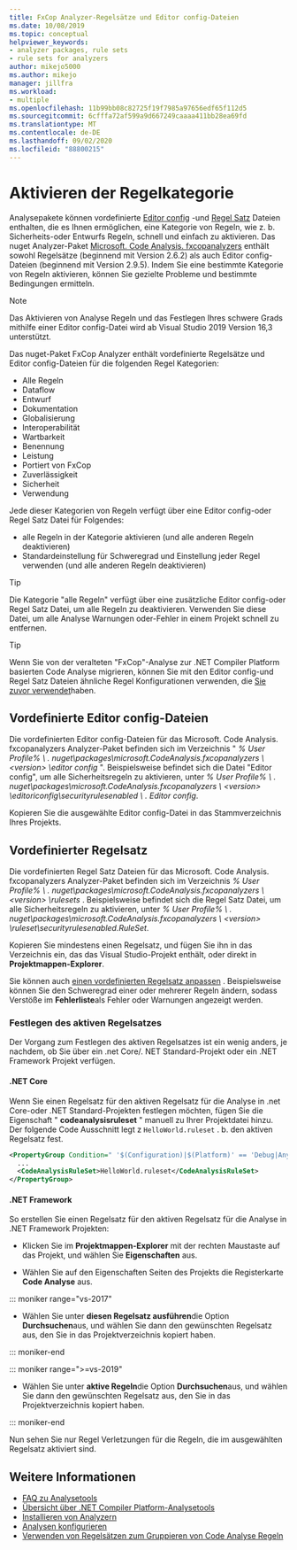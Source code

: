 ```yaml
---
title: FxCop Analyzer-Regelsätze und Editor config-Dateien
ms.date: 10/08/2019
ms.topic: conceptual
helpviewer_keywords:
- analyzer packages, rule sets
- rule sets for analyzers
author: mikejo5000
ms.author: mikejo
manager: jillfra
ms.workload:
- multiple
ms.openlocfilehash: 11b99bb08c82725f19f7985a97656edf65f112d5
ms.sourcegitcommit: 6cfffa72af599a9d667249caaaa411bb28ea69fd
ms.translationtype: MT
ms.contentlocale: de-DE
ms.lasthandoff: 09/02/2020
ms.locfileid: "88800215"
---
```

# <a name="enable-a-category-of-rules"></a>Aktivieren der Regelkategorie

Analysepakete können vordefinierte [Editor config](use-roslyn-analyzers.md#rule-severity) -und [Regel Satz](using-rule-sets-to-group-code-analysis-rules.md) Dateien enthalten, die es Ihnen ermöglichen, eine Kategorie von Regeln, wie z. b. Sicherheits-oder Entwurfs Regeln, schnell und einfach zu aktivieren. Das nuget Analyzer-Paket [Microsoft. Code Analysis. fxcopanalyzers](https://www.nuget.org/packages/Microsoft.CodeAnalysis.FxCopAnalyzers/) enthält sowohl Regelsätze (beginnend mit Version 2.6.2) als auch Editor config-Dateien (beginnend mit Version 2.9.5). Indem Sie eine bestimmte Kategorie von Regeln aktivieren, können Sie gezielte Probleme und bestimmte Bedingungen ermitteln.

> [!NOTE]
> Das Aktivieren von Analyse Regeln und das Festlegen Ihres schwere Grads mithilfe einer Editor config-Datei wird ab Visual Studio 2019 Version 16,3 unterstützt.

Das nuget-Paket FxCop Analyzer enthält vordefinierte Regelsätze und Editor config-Dateien für die folgenden Regel Kategorien:

- Alle Regeln
- Dataflow
- Entwurf
- Dokumentation
- Globalisierung
- Interoperabilität
- Wartbarkeit
- Benennung
- Leistung
- Portiert von FxCop
- Zuverlässigkeit
- Sicherheit
- Verwendung

Jede dieser Kategorien von Regeln verfügt über eine Editor config-oder Regel Satz Datei für Folgendes:

- alle Regeln in der Kategorie aktivieren (und alle anderen Regeln deaktivieren)
- Standardeinstellung für Schweregrad und Einstellung jeder Regel verwenden (und alle anderen Regeln deaktivieren)

> [!TIP]
> Die Kategorie "alle Regeln" verfügt über eine zusätzliche Editor config-oder Regel Satz Datei, um alle Regeln zu deaktivieren. Verwenden Sie diese Datei, um alle Analyse Warnungen oder-Fehler in einem Projekt schnell zu entfernen.

> [!TIP]
> Wenn Sie von der veralteten "FxCop"-Analyse zur .NET Compiler Platform basierten Code Analyse migrieren, können Sie mit den Editor config-und Regel Satz Dateien ähnliche Regel Konfigurationen verwenden, die [Sie zuvor verwendet](rule-set-reference.md)haben.

## <a name="predefined-editorconfig-files"></a>Vordefinierte Editor config-Dateien

Die vordefinierten Editor config-Dateien für das Microsoft. Code Analysis. fxcopanalyzers Analyzer-Paket befinden sich im Verzeichnis " *% User Profile% \\ . nuget\packages\microsoft.CodeAnalysis.fxcopanalyzers \\ \<version\> \editor config* ". Beispielsweise befindet sich die Datei "Editor config", um alle Sicherheitsregeln zu aktivieren, unter *% User Profile% \\ . nuget\packages\microsoft.CodeAnalysis.fxcopanalyzers \\ \<version\> \editoriconfig\securityrulesenabled \\ . Editor config*.

Kopieren Sie die ausgewählte Editor config-Datei in das Stammverzeichnis Ihres Projekts.

## <a name="predefined-rule-sets"></a>Vordefinierter Regelsatz

Die vordefinierten Regel Satz Dateien für das Microsoft. Code Analysis. fxcopanalyzers Analyzer-Paket befinden sich im Verzeichnis *% User Profile% \\ . nuget\packages\microsoft.CodeAnalysis.fxcopanalyzers \\ \<version\> \rulesets* . Beispielsweise befindet sich die Regel Satz Datei, um alle Sicherheitsregeln zu aktivieren, unter *% User Profile% \\ . nuget\packages\microsoft.CodeAnalysis.fxcopanalyzers \\ \<version\> \ruleset\securityrulesenabled.RuleSet*.

Kopieren Sie mindestens einen Regelsatz, und fügen Sie ihn in das Verzeichnis ein, das das Visual Studio-Projekt enthält, oder direkt in **Projektmappen-Explorer**.

Sie können auch [einen vordefinierten Regelsatz anpassen](how-to-create-a-custom-rule-set.md) . Beispielsweise können Sie den Schweregrad einer oder mehrerer Regeln ändern, sodass Verstöße im **Fehlerliste**als Fehler oder Warnungen angezeigt werden.

### <a name="set-the-active-rule-set"></a>Festlegen des aktiven Regelsatzes

Der Vorgang zum Festlegen des aktiven Regelsatzes ist ein wenig anders, je nachdem, ob Sie über ein .net Core/. NET Standard-Projekt oder ein .NET Framework Projekt verfügen.

#### <a name="net-core"></a>.NET Core

Wenn Sie einen Regelsatz für den aktiven Regelsatz für die Analyse in .net Core-oder .NET Standard-Projekten festlegen möchten, fügen Sie die Eigenschaft " **codeanalysisruleset** " manuell zu Ihrer Projektdatei hinzu. Der folgende Code Ausschnitt legt z `HelloWorld.ruleset` . b. den aktiven Regelsatz fest.

```xml
<PropertyGroup Condition=" '$(Configuration)|$(Platform)' == 'Debug|AnyCPU' ">
  ...
  <CodeAnalysisRuleSet>HelloWorld.ruleset</CodeAnalysisRuleSet>
</PropertyGroup>
```

#### <a name="net-framework"></a>.NET Framework

So erstellen Sie einen Regelsatz für den aktiven Regelsatz für die Analyse in .NET Framework Projekten:

- Klicken Sie im **Projektmappen-Explorer** mit der rechten Maustaste auf das Projekt, und wählen Sie **Eigenschaften** aus.

- Wählen Sie auf den Eigenschaften Seiten des Projekts die Registerkarte **Code Analyse** aus.

::: moniker range="vs-2017"

- Wählen Sie unter **diesen Regelsatz ausführen**die Option **Durchsuchen**aus, und wählen Sie dann den gewünschten Regelsatz aus, den Sie in das Projektverzeichnis kopiert haben.

::: moniker-end

::: moniker range=">=vs-2019"

- Wählen Sie unter **aktive Regeln**die Option **Durchsuchen**aus, und wählen Sie dann den gewünschten Regelsatz aus, den Sie in das Projektverzeichnis kopiert haben.

::: moniker-end

   Nun sehen Sie nur Regel Verletzungen für die Regeln, die im ausgewählten Regelsatz aktiviert sind.

## <a name="see-also"></a>Weitere Informationen

- [FAQ zu Analysetools](analyzers-faq.md)
- [Übersicht über .NET Compiler Platform-Analysetools](roslyn-analyzers-overview.md)
- [Installieren von Analyzern](install-roslyn-analyzers.md)
- [Analysen konfigurieren](use-roslyn-analyzers.md)
- [Verwenden von Regelsätzen zum Gruppieren von Code Analyse Regeln](using-rule-sets-to-group-code-analysis-rules.md)

